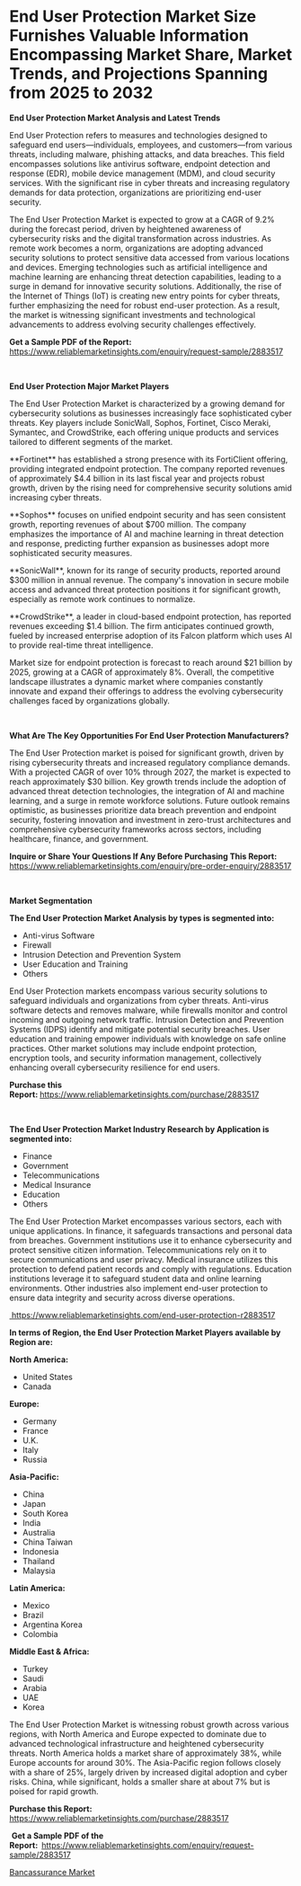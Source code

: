 <p><h1>End User Protection Market Size Furnishes Valuable Information Encompassing Market Share, Market Trends, and Projections Spanning from 2025 to 2032</h1></p><p><strong>End User Protection Market Analysis and Latest Trends</strong></p>
<p><p>End User Protection refers to measures and technologies designed to safeguard end users—individuals, employees, and customers—from various threats, including malware, phishing attacks, and data breaches. This field encompasses solutions like antivirus software, endpoint detection and response (EDR), mobile device management (MDM), and cloud security services. With the significant rise in cyber threats and increasing regulatory demands for data protection, organizations are prioritizing end-user security.</p><p>The End User Protection Market is expected to grow at a CAGR of 9.2% during the forecast period, driven by heightened awareness of cybersecurity risks and the digital transformation across industries. As remote work becomes a norm, organizations are adopting advanced security solutions to protect sensitive data accessed from various locations and devices. Emerging technologies such as artificial intelligence and machine learning are enhancing threat detection capabilities, leading to a surge in demand for innovative security solutions. Additionally, the rise of the Internet of Things (IoT) is creating new entry points for cyber threats, further emphasizing the need for robust end-user protection. As a result, the market is witnessing significant investments and technological advancements to address evolving security challenges effectively.</p></p>
<p><strong>Get a Sample PDF of the Report:&nbsp;</strong> <a href="https://www.reliablemarketinsights.com/enquiry/request-sample/2883517?utm_campaign=3065&utm_medium=2&utm_source=Github&utm_content=ia&utm_term=13032025&utm_id=end-user-protection">https://www.reliablemarketinsights.com/enquiry/request-sample/2883517</a></p>
<p>&nbsp;</p>
<p><strong>End User Protection Major Market Players</strong></p>
<p><p>The End User Protection Market is characterized by a growing demand for cybersecurity solutions as businesses increasingly face sophisticated cyber threats. Key players include SonicWall, Sophos, Fortinet, Cisco Meraki, Symantec, and CrowdStrike, each offering unique products and services tailored to different segments of the market.</p><p>**Fortinet** has established a strong presence with its FortiClient offering, providing integrated endpoint protection. The company reported revenues of approximately $4.4 billion in its last fiscal year and projects robust growth, driven by the rising need for comprehensive security solutions amid increasing cyber threats.</p><p>**Sophos** focuses on unified endpoint security and has seen consistent growth, reporting revenues of about $700 million. The company emphasizes the importance of AI and machine learning in threat detection and response, predicting further expansion as businesses adopt more sophisticated security measures.</p><p>**SonicWall**, known for its range of security products, reported around $300 million in annual revenue. The company's innovation in secure mobile access and advanced threat protection positions it for significant growth, especially as remote work continues to normalize.</p><p>**CrowdStrike**, a leader in cloud-based endpoint protection, has reported revenues exceeding $1.4 billion. The firm anticipates continued growth, fueled by increased enterprise adoption of its Falcon platform which uses AI to provide real-time threat intelligence.</p><p>Market size for endpoint protection is forecast to reach around $21 billion by 2025, growing at a CAGR of approximately 8%. Overall, the competitive landscape illustrates a dynamic market where companies constantly innovate and expand their offerings to address the evolving cybersecurity challenges faced by organizations globally.</p></p>
<p>&nbsp;</p>
<p><strong>What Are The Key Opportunities For End User Protection Manufacturers?</strong></p>
<p><p>The End User Protection market is poised for significant growth, driven by rising cybersecurity threats and increased regulatory compliance demands. With a projected CAGR of over 10% through 2027, the market is expected to reach approximately $30 billion. Key growth trends include the adoption of advanced threat detection technologies, the integration of AI and machine learning, and a surge in remote workforce solutions. Future outlook remains optimistic, as businesses prioritize data breach prevention and endpoint security, fostering innovation and investment in zero-trust architectures and comprehensive cybersecurity frameworks across sectors, including healthcare, finance, and government.</p></p>
<p><strong>Inquire or Share Your Questions If Any Before Purchasing This Report:</strong> <a href="https://www.reliablemarketinsights.com/enquiry/pre-order-enquiry/2883517?utm_campaign=3065&utm_medium=2&utm_source=Github&utm_content=ia&utm_term=13032025&utm_id=end-user-protection">https://www.reliablemarketinsights.com/enquiry/pre-order-enquiry/2883517</a></p>
<p>&nbsp;</p>
<p><strong>Market Segmentation</strong></p>
<p><strong>The End User Protection Market Analysis by types is segmented into:</strong></p>
<p><ul><li>Anti-virus Software</li><li>Firewall</li><li>Intrusion Detection and Prevention System</li><li>User Education and Training</li><li>Others</li></ul></p>
<p><p>End User Protection markets encompass various security solutions to safeguard individuals and organizations from cyber threats. Anti-virus software detects and removes malware, while firewalls monitor and control incoming and outgoing network traffic. Intrusion Detection and Prevention Systems (IDPS) identify and mitigate potential security breaches. User education and training empower individuals with knowledge on safe online practices. Other market solutions may include endpoint protection, encryption tools, and security information management, collectively enhancing overall cybersecurity resilience for end users.</p></p>
<p><strong>Purchase this Report:&nbsp;</strong><a href="https://www.reliablemarketinsights.com/purchase/2883517?utm_campaign=3065&utm_medium=2&utm_source=Github&utm_content=ia&utm_term=13032025&utm_id=end-user-protection">https://www.reliablemarketinsights.com/purchase/2883517</a></p>
<p>&nbsp;</p>
<p><strong>The End User Protection Market Industry Research by Application is segmented into:</strong></p>
<p><ul><li>Finance</li><li>Government</li><li>Telecommunications</li><li>Medical Insurance</li><li>Education</li><li>Others</li></ul></p>
<p><p>The End User Protection Market encompasses various sectors, each with unique applications. In finance, it safeguards transactions and personal data from breaches. Government institutions use it to enhance cybersecurity and protect sensitive citizen information. Telecommunications rely on it to secure communications and user privacy. Medical insurance utilizes this protection to defend patient records and comply with regulations. Education institutions leverage it to safeguard student data and online learning environments. Other industries also implement end-user protection to ensure data integrity and security across diverse operations.</p></p>
<p><a href="https://www.reliablemarketinsights.com/end-user-protection-r2883517?utm_campaign=3065&utm_medium=2&utm_source=Github&utm_content=ia&utm_term=13032025&utm_id=end-user-protection">&nbsp;https://www.reliablemarketinsights.com/end-user-protection-r2883517</a></p>
<p><strong>In terms of Region, the End User Protection Market Players available by Region are:</strong></p>
<p>
    <p> <strong> North America: </strong>
        <ul>
            <li>United States</li>
            <li>Canada</li>
        </ul>
        </p> 
    <p> <strong> Europe: </strong>
        <ul>
            <li>Germany</li>
            <li>France</li>
            <li>U.K.</li>
            <li>Italy</li>
            <li>Russia</li>
        </ul>
        </p> 
    <p> <strong> Asia-Pacific: </strong>
        <ul>
            <li>China</li>
            <li>Japan</li>
            <li>South Korea</li>
            <li>India</li>
            <li>Australia</li>
            <li>China Taiwan</li>
            <li>Indonesia</li>
            <li>Thailand</li>
            <li>Malaysia</li>
        </ul>
        </p> 
    <p> <strong> Latin America: </strong>
        <ul>
            <li>Mexico</li>
            <li>Brazil</li>
            <li>Argentina Korea</li>
            <li>Colombia</li>
        </ul>
        </p> 
    <p> <strong> Middle East & Africa: </strong>
        <ul>
            <li>Turkey</li>
            <li>Saudi</li>
            <li>Arabia</li>
            <li>UAE</li>
            <li>Korea</li>
        </ul>
    </p>
    </p>
<p><p>The End User Protection Market is witnessing robust growth across various regions, with North America and Europe expected to dominate due to advanced technological infrastructure and heightened cybersecurity threats. North America holds a market share of approximately 38%, while Europe accounts for around 30%. The Asia-Pacific region follows closely with a share of 25%, largely driven by increased digital adoption and cyber risks. China, while significant, holds a smaller share at about 7% but is poised for rapid growth.</p></p>
<p><strong>Purchase this Report: </strong><a href="https://www.reliablemarketinsights.com/purchase/2883517?utm_campaign=3065&utm_medium=2&utm_source=Github&utm_content=ia&utm_term=13032025&utm_id=end-user-protection">https://www.reliablemarketinsights.com/purchase/2883517</a></p>
<p>&nbsp;<strong>Get a Sample PDF of the Report:&nbsp;&nbsp;</strong><a href="https://www.reliablemarketinsights.com/enquiry/request-sample/2883517?utm_campaign=3065&utm_medium=2&utm_source=Github&utm_content=ia&utm_term=13032025&utm_id=end-user-protection">https://www.reliablemarketinsights.com/enquiry/request-sample/2883517</a></p>
<p><strong></strong></p>
<p><p><a href="https://github.com/sapsaidamary/Market-Research-Report-List-1/blob/main/bancassurance-market.md?utm_campaign=3065&utm_medium=2&utm_source=Github&utm_content=ia&utm_term=13032025&utm_id=end-user-protection">Bancassurance Market</a></p></p>
